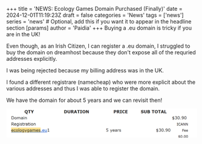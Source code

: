 +++
title = 'NEWS: Ecology Games Domain Purchased (Finally)'
date = 2024-12-01T11:19:23Z
draft = false
categories = 'News'
tags = ['news']
series = 'news' # Optional, add this if you want it to appear in the headline section
[params]
  author = 'Paidia'
+++
Buying a .eu domain is tricky if you are in the UK!
<!--more-->
Even though, as an Irish Citizen, I can register a .eu domain, I struggled to buy the domain on dreamhost because they don't expose all of the requried addresses explicitly.

I was being rejected because my billing address was in the UK.

I found a different registrare (namecheap) who were more explicit about the various addresses and thus I was able to register the domain.

We have the domain for about 5 years and we can revisit then!

![screenshot showing the domain purchase](domain.png)